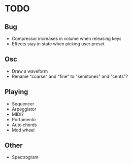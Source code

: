 # TODO

## Bug

- Compressor increases in volume when releasing keys
- Effects stay in state when picking user preset

## Osc

- Draw a waveform
- Rename "coarse" and "fine" to "semitones" and "cents"?

## Playing

- Sequencer
- Arpeggiator
- MIDI?
- Portamento
- Auto chords
- Mod wheel

## Other

- Spectrogram
